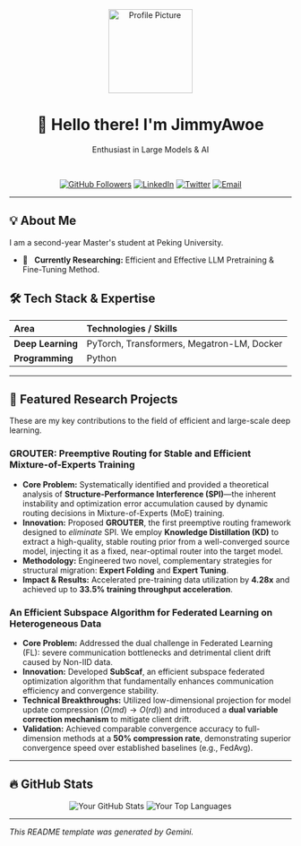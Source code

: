 

<!--
## Hi there 👋
**JimmyAwoe/JimmyAwoe** is a ✨ _special_ ✨ repository because its `README.md` (this file) appears on your GitHub profile.

Here are some ideas to get you started:

- 🔭 I’m currently working on ...
- 🌱 I’m currently learning ...
- 👯 I’m looking to collaborate on ...
- 🤔 I’m looking for help with ...
- 💬 Ask me about ...
- 📫 How to reach me: ...
- 😄 Pronouns: ...
- ⚡ Fun fact: ...
-->
<div align="center">
  <img src="https://{{Your-Image-Link-Here-Optional-e.g.-GitHub-Avatar}}" width="150" alt="Profile Picture"/>
  <h1>👋 Hello there! I'm JimmyAwoe </h1>
  <p>
 Enthusiast in Large Models & AI
  </p>  
  
  [![GitHub Followers](https://img.shields.io/github/followers/{{Your-GitHub-Username}}?style=social)](https://github.com/{{Your-GitHub-Username}}?tab=followers)
  [![LinkedIn](https://img.shields.io/badge/-LinkedIn-blue?style=flat-square&logo=linkedin&logoColor=white)](https://www.linkedin.com/in/{{Your-LinkedIn-ID}}/)
  [![Twitter](https://img.shields.io/badge/-Twitter-1DA1F2?style=flat-square&logo=twitter&logoColor=white)](https://twitter.com/{{Your-Twitter-ID-Optional}}/)
  [![Email](https://img.shields.io/badge/-Email-D14836?style=flat-square&logo=gmail&logoColor=white)](mailto:{{Your-Email-Address}})

  ---
</div>

## 💡 About Me

I am a second-year Master's student at Peking University.

* 🔭 &nbsp; **Currently Researching:** Efficient and Effective LLM Pretraining & Fine-Tuning Method.


## 🛠️ Tech Stack & Expertise

| Area | Technologies / Skills |
| :--- | :--- |
| **Deep Learning** | PyTorch, Transformers, Megatron-LM, Docker |
| **Programming** | Python |

---

## 🔬 Featured Research Projects

These are my key contributions to the field of efficient and large-scale deep learning.

### GROUTER: Preemptive Routing for Stable and Efficient Mixture-of-Experts Training
* **Core Problem:** Systematically identified and provided a theoretical analysis of **Structure-Performance Interference (SPI)**—the inherent instability and optimization error accumulation caused by dynamic routing decisions in Mixture-of-Experts (MoE) training.
* **Innovation:** Proposed **GROUTER**, the first preemptive routing framework designed to *eliminate* SPI. We employ **Knowledge Distillation (KD)** to extract a high-quality, stable routing prior from a well-converged source model, injecting it as a fixed, near-optimal router into the target model.
* **Methodology:** Engineered two novel, complementary strategies for structural migration: **Expert Folding** and **Expert Tuning**.
* **Impact & Results:** Accelerated pre-training data utilization by **4.28x** and achieved up to **33.5% training throughput acceleration**.

### An Efficient Subspace Algorithm for Federated Learning on Heterogeneous Data
* **Core Problem:** Addressed the dual challenge in Federated Learning (FL): severe communication bottlenecks and detrimental client drift caused by Non-IID data.
* **Innovation:** Developed **SubScaf**, an efficient subspace federated optimization algorithm that fundamentally enhances communication efficiency and convergence stability.
* **Technical Breakthroughs:** Utilized low-dimensional projection for model update compression ($O(md) \to O(rd)$) and introduced a **dual variable correction mechanism** to mitigate client drift.
* **Validation:** Achieved comparable convergence accuracy to full-dimension methods at a **50% compression rate**, demonstrating superior convergence speed over established baselines (e.g., FedAvg).

---

## 🔥 GitHub Stats

<p align="center">
  <img src="https://github-readme-stats.vercel.app/api?username={{Your-GitHub-Username}}&show_icons=true&theme=vue-dark&hide_border=true&count_private=true" alt="Your GitHub Stats" />
  <img src="https://github-readme-stats.vercel.app/api/top-langs/?username={{Your-GitHub-Username}}&layout=compact&theme=vue-dark&hide_border=true" alt="Your Top Languages" />
</p>

---

*This README template was generated by Gemini.*
